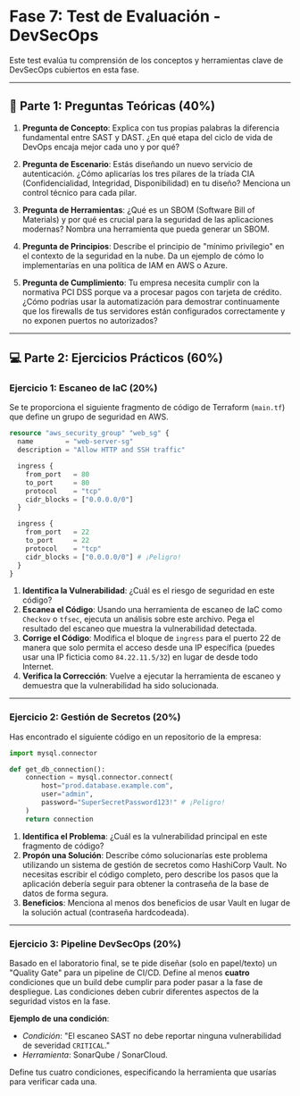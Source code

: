 # Fase 7: Test de Evaluación - DevSecOps

Este test evalúa tu comprensión de los conceptos y herramientas clave de DevSecOps cubiertos en esta fase.

---

## 📝 Parte 1: Preguntas Teóricas (40%)

1. **Pregunta de Concepto**: Explica con tus propias palabras la diferencia fundamental entre SAST y DAST. ¿En qué etapa del ciclo de vida de DevOps encaja mejor cada uno y por qué?

2. **Pregunta de Escenario**: Estás diseñando un nuevo servicio de autenticación. ¿Cómo aplicarías los tres pilares de la tríada CIA (Confidencialidad, Integridad, Disponibilidad) en tu diseño? Menciona un control técnico para cada pilar.

3. **Pregunta de Herramientas**: ¿Qué es un SBOM (Software Bill of Materials) y por qué es crucial para la seguridad de las aplicaciones modernas? Nombra una herramienta que pueda generar un SBOM.

4. **Pregunta de Principios**: Describe el principio de "mínimo privilegio" en el contexto de la seguridad en la nube. Da un ejemplo de cómo lo implementarías en una política de IAM en AWS o Azure.

5. **Pregunta de Cumplimiento**: Tu empresa necesita cumplir con la normativa PCI DSS porque va a procesar pagos con tarjeta de crédito. ¿Cómo podrías usar la automatización para demostrar continuamente que los firewalls de tus servidores están configurados correctamente y no exponen puertos no autorizados?

---

## 💻 Parte 2: Ejercicios Prácticos (60%)

### Ejercicio 1: Escaneo de IaC (20%)

Se te proporciona el siguiente fragmento de código de Terraform (`main.tf`) que define un grupo de seguridad en AWS.

```terraform
resource "aws_security_group" "web_sg" {
  name        = "web-server-sg"
  description = "Allow HTTP and SSH traffic"

  ingress {
    from_port   = 80
    to_port     = 80
    protocol    = "tcp"
    cidr_blocks = ["0.0.0.0/0"]
  }

  ingress {
    from_port   = 22
    to_port     = 22
    protocol    = "tcp"
    cidr_blocks = ["0.0.0.0/0"] # ¡Peligro!
  }
}
```

1. **Identifica la Vulnerabilidad**: ¿Cuál es el riesgo de seguridad en este código?
2. **Escanea el Código**: Usando una herramienta de escaneo de IaC como `Checkov` o `tfsec`, ejecuta un análisis sobre este archivo. Pega el resultado del escaneo que muestra la vulnerabilidad detectada.
3. **Corrige el Código**: Modifica el bloque de `ingress` para el puerto 22 de manera que solo permita el acceso desde una IP específica (puedes usar una IP ficticia como `84.22.11.5/32`) en lugar de desde todo Internet.
4. **Verifica la Corrección**: Vuelve a ejecutar la herramienta de escaneo y demuestra que la vulnerabilidad ha sido solucionada.

---

### Ejercicio 2: Gestión de Secretos (20%)

Has encontrado el siguiente código en un repositorio de la empresa:

```python
import mysql.connector

def get_db_connection():
    connection = mysql.connector.connect(
        host="prod.database.example.com",
        user="admin",
        password="SuperSecretPassword123!" # ¡Peligro!
    )
    return connection
```

1. **Identifica el Problema**: ¿Cuál es la vulnerabilidad principal en este fragmento de código?
2. **Propón una Solución**: Describe cómo solucionarías este problema utilizando un sistema de gestión de secretos como HashiCorp Vault. No necesitas escribir el código completo, pero describe los pasos que la aplicación debería seguir para obtener la contraseña de la base de datos de forma segura.
3. **Beneficios**: Menciona al menos dos beneficios de usar Vault en lugar de la solución actual (contraseña hardcodeada).

---

### Ejercicio 3: Pipeline DevSecOps (20%)

Basado en el laboratorio final, se te pide diseñar (solo en papel/texto) un "Quality Gate" para un pipeline de CI/CD. Define al menos **cuatro** condiciones que un build debe cumplir para poder pasar a la fase de despliegue. Las condiciones deben cubrir diferentes aspectos de la seguridad vistos en la fase.

**Ejemplo de una condición**:

- _Condición_: "El escaneo SAST no debe reportar ninguna vulnerabilidad de severidad `CRITICAL`."
- _Herramienta_: SonarQube / SonarCloud.

Define tus cuatro condiciones, especificando la herramienta que usarías para verificar cada una.
